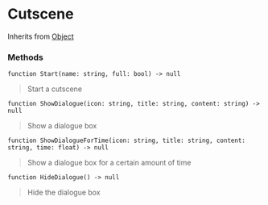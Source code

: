 # Cutscene
Inherits from [Object](../objects/Object.md)
### Methods
<pre class="language-typescript"><code class="lang-typescript">function Start(name: string, full: bool) -> null</code></pre>
> Start a cutscene
> 
<pre class="language-typescript"><code class="lang-typescript">function ShowDialogue(icon: string, title: string, content: string) -> null</code></pre>
> Show a dialogue box
> 
<pre class="language-typescript"><code class="lang-typescript">function ShowDialogueForTime(icon: string, title: string, content: string, time: float) -> null</code></pre>
> Show a dialogue box for a certain amount of time
> 
<pre class="language-typescript"><code class="lang-typescript">function HideDialogue() -> null</code></pre>
> Hide the dialogue box
> 

[^0]: [Camera](../static/Camera.md)
[^1]: [Character](../objects/Character.md)
[^2]: [Collider](../objects/Collider.md)
[^3]: [Collision](../objects/Collision.md)
[^4]: [Color](../objects/Color.md)
[^5]: [Convert](../static/Convert.md)
[^6]: [Cutscene](../static/Cutscene.md)
[^7]: [Dict](../objects/Dict.md)
[^8]: [Game](../static/Game.md)
[^9]: [Human](../objects/Human.md)
[^10]: [Input](../static/Input.md)
[^11]: [Json](../static/Json.md)
[^12]: [LineCastHitResult](../objects/LineCastHitResult.md)
[^13]: [LineRenderer](../objects/LineRenderer.md)
[^14]: [List](../objects/List.md)
[^15]: [Map](../static/Map.md)
[^16]: [MapObject](../objects/MapObject.md)
[^17]: [MapTargetable](../objects/MapTargetable.md)
[^18]: [Math](../static/Math.md)
[^19]: [Network](../static/Network.md)
[^20]: [NetworkView](../objects/NetworkView.md)
[^21]: [PersistentData](../static/PersistentData.md)
[^22]: [Physics](../static/Physics.md)
[^23]: [Player](../objects/Player.md)
[^24]: [Quaternion](../objects/Quaternion.md)
[^25]: [Random](../objects/Random.md)
[^26]: [Range](../objects/Range.md)
[^27]: [RoomData](../static/RoomData.md)
[^28]: [Set](../objects/Set.md)
[^29]: [Shifter](../objects/Shifter.md)
[^30]: [String](../static/String.md)
[^31]: [Time](../static/Time.md)
[^32]: [Titan](../objects/Titan.md)
[^33]: [Transform](../objects/Transform.md)
[^34]: [UI](../static/UI.md)
[^35]: [Vector2](../objects/Vector2.md)
[^36]: [Vector3](../objects/Vector3.md)
[^37]: [Object](../objects/Object.md)
[^38]: [Component](../objects/Component.md)
